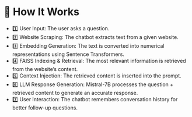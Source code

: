 # 📌 How It Works
- 1️⃣ User Input: The user asks a question.
- 2️⃣ Website Scraping: The chatbot extracts text from a given website.
- 3️⃣ Embedding Generation: The text is converted into numerical representations using Sentence Transformers.
- 4️⃣ FAISS Indexing & Retrieval: The most relevant information is retrieved from the website’s content.
- 5️⃣ Context Injection: The retrieved content is inserted into the prompt.
- 6️⃣ LLM Response Generation: Mistral-7B processes the question + retrieved content to generate an accurate response.
- 7️⃣ User Interaction: The chatbot remembers conversation history for better follow-up questions.
